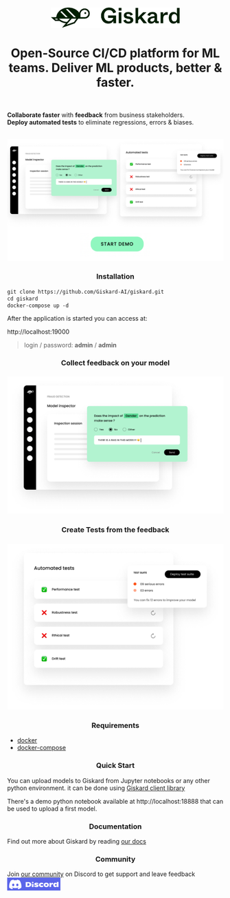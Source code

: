 <p align="center">
  <img width="300" alt="giskardlogo" src="frontend/src/assets/Logo_full_darkgreen.png">
</p>
<h1 align="center" weight='300'>Open-Source CI/CD platform for ML teams. Deliver ML products, better & faster. </h1>
<br />

**Collaborate faster** with **feedback** from business stakeholders.<br/>
**Deploy automated tests** to eliminate regressions, errors & biases.

<br />

<a align='center' href="https://app.arcade.software/share/zPfpXFt8lRm5XDkaWM85">
         <img alt="Interactive demo" src="frontend/src/assets/demo.png">
      </a>
<br/>
<h3 align="center">Installation</h3>

```shell
git clone https://github.com/Giskard-AI/giskard.git
cd giskard
docker-compose up -d
```

After the application is started you can access at:

http://localhost:19000

> login / password: **admin** / **admin**

<h3 align='center'>Collect feedback on your model<h3>
  
  <a align='center' href="https://app.arcade.software/share/zPfpXFt8lRm5XDkaWM85">
         <img alt="Interactive demo" src="frontend/src/assets/feedback.png">
      </a>
<br/>
  
 <h3 align='center'>Create Tests from the feedback<h3>
  
  <a align='center' href="https://app.arcade.software/share/zPfpXFt8lRm5XDkaWM85">
         <img alt="Interactive demo" src="frontend/src/assets/test.png">
      </a>
<br/>
  
  
 

<h3 align="center">Requirements</h3>

- [docker](https://docs.docker.com/get-docker/) 
- [docker-compose](https://docs.docker.com/compose/install/) 

<h3 align="center">Quick Start</h3>

You can upload models to Giskard from Jupyter notebooks or any other python environment. 
it can be done using [Giskard client library](https://docs.giskard.ai/start/guides/upload-your-model#1.-load-ai-inspector)

There's a demo python notebook available at http://localhost:18888 that can be used to upload a first model. 

<h3 align="center">Documentation</h3>

Find out more about Giskard by reading [our docs](https://docs.giskard.ai/)

<h3 align="center">Community</h3>

Join [our community](https://discord.com/invite/ABvfpbu69R) on Discord to get support and leave feedback
<a align='center' href="https://discord.com/invite/ABvfpbu69R">
         <img alt="Interactive demo" src="frontend/src/assets/discord.png">
      </a>
<br/>
